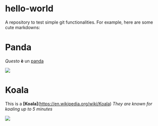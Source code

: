 # hello-world
A repository to test simple git functionalities. For example, here are some cute markdowns:

# Panda

*Questo* **è** un [panda](https://en.wikipedia.org/wiki/Giant_panda)

<img src="https://aos.iacpublishinglabs.com/question/aq/700px-394px/pandas-live_64dff22c2fe56e9.jpg?domain=cx.aos.ask.com">

# Koala

This is a **[Koala]**(https://en.wikipedia.org/wiki/Koala)
*They are known for koaling up to 5 minutes*

<img src="http://cdn.wallpapersafari.com/74/1/SO6LPd.jpg">
